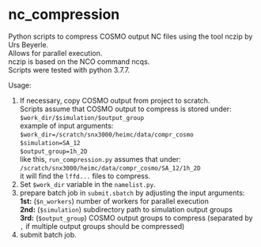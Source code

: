 # nc_compression

Python scripts to compress COSMO output NC files using the tool nczip by Urs Beyerle.  
Allows for parallel execution.  
nczip is based on the NCO command ncqs.  
Scripts were tested with python 3.7.7.  

Usage:
1)  If necessary, copy COSMO output from project to scratch.  
        Scripts assume that COSMO output to compress is stored under:  
            `$work_dir/$simulation/$output_group`  
            example of input arguments:  
                `$work_dir=/scratch/snx3000/heimc/data/compr_cosmo`  
                `$simulation=SA_12`  
                `$output_group=1h_2D`   
            like this, `run_compression.py` assumes that under:  
            `/scratch/snx3000/heimc/data/compr_cosmo/SA_12/1h_2D`  
            it will find the `lffd...` files to compress.  
2)  Set `$work_dir` variable in the `namelist.py`.
3)  prepare batch job in `submit.sbatch` by adjusting the input arguments:    
        **1st:** (`$n_workers`) number of workers for parallel execution  
        **2nd:** (`$simulation`) subdirectory path to simulation output groups  
        **3rd:** (`$output_group`) COSMO output groups to compress (separated by `,` if multiple output groups should be compressed)  
4)  submit batch job.



